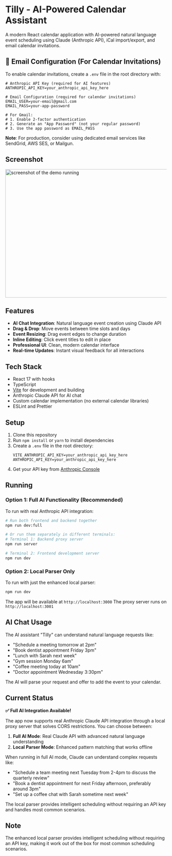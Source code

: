 # Tilly - AI-Powered Calendar Assistant

A modern React calendar application with AI-powered natural language event scheduling using Claude (Anthropic API), iCal import/export, and email calendar invitations.

## 📧 Email Configuration (For Calendar Invitations)

To enable calendar invitations, create a `.env` file in the root directory with:

```env
# Anthropic API Key (required for AI features)
ANTHROPIC_API_KEY=your_anthropic_api_key_here

# Email Configuration (required for calendar invitations)
EMAIL_USER=your-email@gmail.com
EMAIL_PASS=your-app-password

# For Gmail:
# 1. Enable 2-factor authentication
# 2. Generate an "App Password" (not your regular password)
# 3. Use the app password as EMAIL_PASS
```

**Note**: For production, consider using dedicated email services like SendGrid, AWS SES, or Mailgun.

## Screenshot

<img src='screen-shots/demo.png' alt='screenshot of the demo running' height='400' width='800' />

## Features

- **AI Chat Integration**: Natural language event creation using Claude API
- **Drag & Drop**: Move events between time slots and days
- **Event Resizing**: Drag event edges to change duration
- **Inline Editing**: Click event titles to edit in place
- **Professional UI**: Clean, modern calendar interface
- **Real-time Updates**: Instant visual feedback for all interactions

## Tech Stack

- React 17 with hooks
- TypeScript
- [Vite](https://vitejs.dev/) for development and building
- Anthropic Claude API for AI chat
- Custom calendar implementation (no external calendar libraries)
- ESLint and Prettier

## Setup

1. Clone this repository
2. Run `npm install` or `yarn` to install dependencies
3. Create a `.env` file in the root directory:
   ```
   VITE_ANTHROPIC_API_KEY=your_anthropic_api_key_here
   ANTHROPIC_API_KEY=your_anthropic_api_key_here
   ```
4. Get your API key from [Anthropic Console](https://console.anthropic.com/)

## Running 

### Option 1: Full AI Functionality (Recommended)
To run with real Anthropic API integration:

```bash
# Run both frontend and backend together
npm run dev:full

# Or run them separately in different terminals:
# Terminal 1: Backend proxy server
npm run server

# Terminal 2: Frontend development server  
npm run dev
```

### Option 2: Local Parser Only
To run with just the enhanced local parser:

```bash
npm run dev
```

The app will be available at `http://localhost:3000`
The proxy server runs on `http://localhost:3001`

## AI Chat Usage

The AI assistant "Tilly" can understand natural language requests like:
- "Schedule a meeting tomorrow at 2pm"
- "Book dentist appointment Friday 3pm"
- "Lunch with Sarah next week"
- "Gym session Monday 6am"
- "Coffee meeting today at 10am"
- "Doctor appointment Wednesday 3:30pm"

The AI will parse your request and offer to add the event to your calendar.

## Current Status

**✅ Full AI Integration Available!** 

The app now supports real Anthropic Claude API integration through a local proxy server that solves CORS restrictions. You can choose between:

1. **Full AI Mode**: Real Claude API with advanced natural language understanding
2. **Local Parser Mode**: Enhanced pattern matching that works offline

When running in full AI mode, Claude can understand complex requests like:
- "Schedule a team meeting next Tuesday from 2-4pm to discuss the quarterly review"
- "Book a dentist appointment for next Friday afternoon, preferably around 3pm"
- "Set up a coffee chat with Sarah sometime next week"

The local parser provides intelligent scheduling without requiring an API key and handles most common scenarios.

## Note

The enhanced local parser provides intelligent scheduling without requiring an API key, making it work out of the box for most common scheduling scenarios.